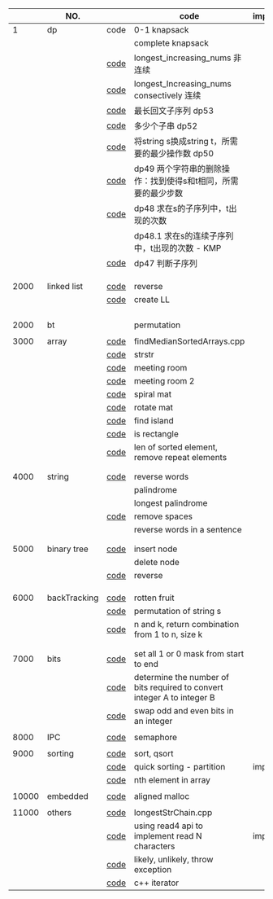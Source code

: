 |       | NO.          |                                                              | code                                                                    | important | TODO |
| ----- | ------------ | ------------------------------------------------------------ | ----------------------------------------------------------------------- | --------- | ---- |
| 1     | dp           | code                                                         | 0-1 knapsack                                                            |           |      |
|       |              |                                                              | complete knapsack                                                       |           |      |
|       |              | [code](code_lib/longest_Increasing_nums.cpp)                    | longest_increasing_nums 非连续                                          |           |      |
|       |              | [code](code_lib/longest_consectively_Increasing_nums.cpp)       | longest_Increasing_nums consectively 连续                               |           |      |
|       |              | [code](code_lib/dp53.cpp)                                       | 最长回文子序列 dp53                                                     |           |      |
|       |              | [code](code_lib/dp52.cpp)                                       | 多少个子串 dp52                                                         |           |      |
|       |              | [code](code_lib/dp50.cpp)                                       | 将string s换成string t，所需要的最少操作数 dp50                         |           |      |
|       |              | [code](code_lib/dp49.cpp)                                       | dp49 两个字符串的删除操作：找到使得s和t相同，所需要的最少步数           |           |      |
|       |              | [code](code_lib/dp48.cpp)                                       | dp48 求在s的子序列中，t出现的次数                                       |           | todo |
|       |              |                                                              | dp48.1 求在s的连续子序列中，t出现的次数 - KMP                           |           | todo |
|       |              | [code](code_lib/dp47.cpp)                                       | dp47 判断子序列                                                         |           |      |
|       |              |                                                              |                                                                         |           |      |
|       |              |                                                              |                                                                         |           |      |
|       |              |                                                              |                                                                         |           |      |
| 2000  | linked list  | [code](code_lib/LinkedList-reverse.cpp)                         | reverse                                                                 |           |      |
|       |              | [code](code_lib/createLL.cpp)                                   | create LL                                                               |           |      |
|       |              |                                                              |                                                                         |           |      |
|       |              |                                                              |                                                                         |           |      |
|       |              |                                                              |                                                                         |           |      |
|       |              |                                                              |                                                                         |           |      |
| 2000  | bt           |                                                              | permutation                                                             |           |      |
|       |              |                                                              |                                                                         |           |      |
| 3000  | array        | [code](code_lib/chapter_2/findMedianSortedArrays.cpp)           | findMedianSortedArrays.cpp                                              |           |      |
|       |              | [code](code_lib/chapter_2_array/strstr.cpp)                     | strstr                                                                  |           |      |
|       |              | [code](code_lib/meetingRoom.cpp)                                | meeting room                                                            |           |      |
|       |              | [code](code_lib/meetingRoom2.cpp)                               | meeting room 2                                                          |           |      |
|       |              | [code](code_lib/spiral_mat.cpp)                                 | spiral mat                                                              |           |      |
|       |              | [code](code_lib/rotateMat.cpp)                                  | rotate mat                                                              |           |      |
|       |              | [code](code_lib/findIsland.cpp)                                 | find island                                                             |           |      |
|       |              | [code](code_lib/isRectangle.cpp)                                | is rectangle                                                            |           | todo |
|       |              | [code](code_lib/removeRepeatArray.cpp)                          | len of sorted element, remove repeat elements                           |           |      |
|       |              |                                                              |                                                                         |           |      |
|       |              |                                                              |                                                                         |           |      |
| 4000  | string       | [code](code_lib/reverseWords.cpp)                               | reverse words                                                           |           |      |
|       |              |                                                              | palindrome                                                              |           |      |
|       |              |                                                              | longest palindrome                                                      |           |      |
|       |              | [code](code_lib/removeSpaces.cpp)                               | remove spaces                                                           |           |      |
|       |              |                                                              | reverse words in a sentence                                             |           |      |
|       |              |                                                              |                                                                         |           |      |
|       |              |                                                              |                                                                         |           |      |
| 5000  | binary tree  | [code](code_lib/chapter_10_binaryTree/InsBinTree.cpp)           | insert node                                                             |           |      |
|       |              |                                                              | delete node                                                             |           | todo |
|       |              | [code](code_lib/reverse_binaryTree.cpp)                         | reverse                                                                 |           |      |
|       |              |                                                              |                                                                         |           |      |
|       |              |                                                              |                                                                         |           |      |
|       |              |                                                              |                                                                         |           |      |
| 6000  | backTracking | [code](code_lib/chapter_9_recursion/backtrack/rotten_fruit.cpp) | rotten fruit                                                            |           | TODO |
|       |              | [code](code_lib/backTracking_0.cpp)                             | permutation of string s                                                 |           |      |
|       |              | [code](code_lib/backtracking_1.cpp)                             | n and k, return combination from 1 to n, size k                         |           |      |
|       |              |                                                              |                                                                         |           |      |
|       |              |                                                              |                                                                         |           |      |
| 7000  | bits         | [code](code_lib/bitManipulate.cpp)                              | set all 1 or 0 mask from start to end                                   |           |      |
|       |              | [code](code_lib/bit_convert.cpp)                                | determine the number of bits required to convert integer A to integer B |           |      |
|       |              | [code](code_lib/swapOddEven.cpp)                                | swap odd and even bits in an integer                                    |           |      |
|       |              |                                                              |                                                                         |           |      |
| 8000  | IPC          | [code](demo/chapter10_semaphore.c)                              | semaphore                                                               |           |      |
|       |              |                                                              |                                                                         |           |      |
| 9000  | sorting      | [code](code_lib/sort_qsort.cpp)                                 | sort, qsort                                                             |           |      |
|       |              | [code](code_lib/quicksorting.cpp)                               | quick sorting - partition                                               | important |      |
|       |              | [code](code_lib/nth_in_array.cpp)                               | nth element in array                                                    |           |      |
|       |              |                                                              |                                                                         |           |      |
| 10000 | embedded     | [code](code_lib/alignedMallloc.cpp)                             | aligned malloc                                                          |           |      |
|       |              |                                                              |                                                                         |           |      |
| 11000 | others       | [code](code_lib/longestStrChain.cpp)                            | longestStrChain.cpp                                                     |           | TODO |
|       |              | [code](code_lib/read4.cpp)                                      | using read4 api to implement read N characters                          | important |      |
|       |              | [code](code_lib/likely.cpp)                                     | likely, unlikely, throw exception                                      |           |      |
|       |              | [code](code_lib/test_iterator.cpp)                              | c++ iterator                                                            |           |      |
